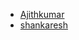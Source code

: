 


- [Ajithkumar](https://www.linkedin.com/in/indajith)
- [shankaresh](https://github.com/shankaresh)